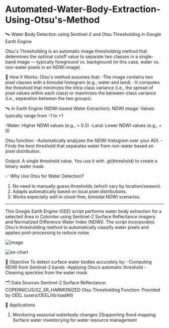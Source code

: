 # Automated-Water-Body-Extraction-Using-Otsu's-Method
🛰️ Water Body Detection using Sentinel-2 and Otsu Thresholding in Google Earth Engine

Otsu's Thresholding is an automatic image thresholding method that determines the optimal cutoff value to separate two classes in a single-band image — typically foreground vs. background (in this case, water vs. non-water pixels in an NDWI image).

🧠 How It Works:
Otsu's method assumes that:
-The image contains two pixel classes with a bimodal histogram (e.g., water and land).
-It computes the threshold that minimizes the intra-class variance (i.e., the spread of pixel values within each class) or maximizes the between-class variance (i.e., separation between the two groups).

🛰️ In Earth Engine (NDWI-based Water Extraction):
NDWI image: Values typically range from -1 to +1

-Water: Higher NDWI values (e.g., > 0.3)
-Land: Lower NDWI values (e.g., < 0)

Otsu function:
-Automatically analyzes the NDWI histogram over your AOI.
-Finds the best threshold that separates water from non-water based on pixel distribution.

Output:
A single threshold value.
You use it with .gt(threshold) to create a binary water mask.

✅ Why Use Otsu for Water Detection?
1. No need to manually guess thresholds (which vary by location/season).
2. Adapts automatically based on local pixel distributions.
3. Works especially well in cloud-free, bimodal NDWI scenarios.

-------------------------------------------------------------------------------------------------------------------------------------------------------------------------------------------
This Google Earth Engine (GEE) script performs water body extraction for a selected Area in Colombo using Sentinel-2 Surface Reflectance imagery and Normalized Difference Water Index (NDWI). The script incorporates Otsu’s thresholding method to automatically classify water pixels and applies post-processing to reduce noise.

![image](https://github.com/user-attachments/assets/93f3ba8c-6cab-4bae-9bed-99fa8685d06c)

![ee-chart](https://github.com/user-attachments/assets/0caae038-a02f-430b-9acf-89c5fd3eda9a)

📌 Objective
To detect surface water bodies accurately by:
-Computing NDWI from Sentinel-2 bands
-Applying Otsu’s automatic threshold
-Cleaning speckles from the water mask

🗂️ Data Sources
Sentinel-2 Surface Reflectance: COPERNICUS/S2_SR_HARMONIZED
Otsu Thresholding Function: Provided by OEEL (users/OEEL/lib:loadAll)

🧠 Applications
1. Monitoring seasonal waterbody changes
2Supporting flood mapping
Surface water inventorying for water resource management



